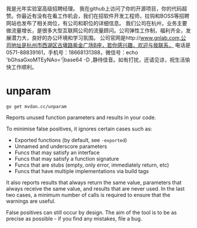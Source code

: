 我是光年实验室高级招聘经理。
我在github上访问了你的开源项目，你的代码超赞。你最近有没有在看工作机会，我们在招软件开发工程师，拉钩和BOSS等招聘网站也发布了相关岗位，有公司和职位的详细信息。
我们公司在杭州，业务主要做流量增长，是很多大型互联网公司的流量顾问。公司弹性工作制，福利齐全，发展潜力大，良好的办公环境和学习氛围。
公司官网是http://www.gnlab.com,公司地址是杭州市西湖区古墩路紫金广场B座，若你感兴趣，欢迎与我联系，
电话是0571-88839161，手机号：18668131388，微信号：echo 'bGhsaGxoMTEyNAo='|base64 -D ,静待佳音。如有打扰，还请见谅，祝生活愉快工作顺利。

# unparam

	go get mvdan.cc/unparam

Reports unused function parameters and results in your code.

To minimise false positives, it ignores certain cases such as:

* Exported functions (by default, see `-exported`)
* Unnamed and underscore parameters
* Funcs that may satisfy an interface
* Funcs that may satisfy a function signature
* Funcs that are stubs (empty, only error, immediately return, etc)
* Funcs that have multiple implementations via build tags

It also reports results that always return the same value, parameters
that always receive the same value, and results that are never used. In
the last two cases, a minimum number of calls is required to ensure that
the warnings are useful.

False positives can still occur by design. The aim of the tool is to be
as precise as possible - if you find any mistakes, file a bug.
